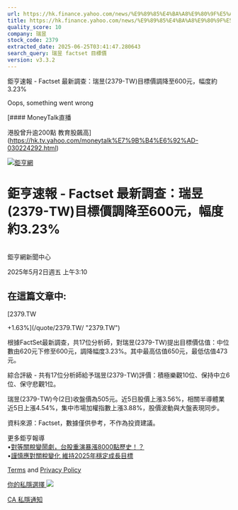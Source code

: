 ```yaml
---
url: https://hk.finance.yahoo.com/news/%E9%89%85%E4%BA%A8%E9%80%9F%E5%A0%B1-factset-%E6%9C%80%E6%96%B0%E8%AA%BF%E6%9F%A5-%E7%91%9E%E6%98%B1-2379-101037595.html
title: https://hk.finance.yahoo.com/news/%E9%89%85%E4%BA%A8%E9%80%9F%E5%A0%B1-factset-%E6%9C%80%E6%96%B0%E8
quality_score: 10
company: 瑞昱
stock_code: 2379
extracted_date: 2025-06-25T03:41:47.280643
search_query: 瑞昱 factset 目標價
version: v3.3.2
---
```


鉅亨速報 - Factset 最新調查：瑞昱(2379-TW)目標價調降至600元，幅度約3.23% 


Oops, something went wrong

 

[#### MoneyTalk直播

港股曾升逾200點 教育股飆高](https://hk.tv.yahoo.com/moneytalk%E7%9B%B4%E6%92%AD-030224292.html)

[![鉅亨網](https://s.yimg.com/ny/api/res/1.2/UM5hrThmhlnSiBO4o4qlLg--/YXBwaWQ9aGlnaGxhbmRlcjt3PTE0NjtoPTQ4O2NmPXdlYnA-/https://s.yimg.com/os/creatr-uploaded-images/2020-01/147c7630-36ab-11ea-ae7c-5ee7a0016555)](http://www.cnyes.com/ "鉅亨網")

# 鉅亨速報 - Factset 最新調查：瑞昱(2379-TW)目標價調降至600元，幅度約3.23%

![](data:image/gif;base64,R0lGODlhAQABAIAAAAAAAP///ywAAAAAAQABAAACAUwAOw==)

鉅亨網新聞中心

2025年5月2日週五 上午3:10

## 在這篇文章中:

[2379.TW

+1.63%](/quote/2379.TW/ "2379.TW")

根據FactSet最新調查，共17位分析師，對瑞昱(2379-TW)提出目標價估值：中位數由620元下修至600元，調降幅度3.23%。其中最高估值650元，最低估值473元。

綜合評級 - 共有17位分析師給予瑞昱(2379-TW)評價：積極樂觀10位、保持中立6位、保守悲觀1位。

瑞昱(2379-TW)今(2日)收盤價為505元。近5日股價上漲3.56%，相關半導體業近5日上漲4.54%，集中市場加權指數上漲3.88%，股價波動與大盤表現同步。

資料來源：Factset，數據僅供參考，不作為投資建議。

更多鉅亨報導  
•[對等關稅變鬧劇，台股重演暴漲8000點歷史！？](https://news.cnyes.com/news/id/5937265?utm_source=yahoo&utm_medium=RSS&utm_campaign=relate)  
•[謹慎應對關稅變化 維持2025年穩定成長目標](https://news.cnyes.com/news/id/5939808?utm_source=yahoo&utm_medium=RSS&utm_campaign=relate)

[Terms](https://guce.yahoo.com/terms?locale=zh-Hant-HK)  and [Privacy Policy](https://guce.yahoo.com/privacy-policy?locale=zh-Hant-HK)

[你的私隱選擇 ![](https://s.yimg.com/dv/static/siteApp/img/privacy-choice-control.png)](https://guce.yahoo.com/state-controls?locale=zh-Hant-HK&state=CA)

[CA 私隱通知](https://guce.yahoo.com/ca-notice?locale=zh-Hant-HK)